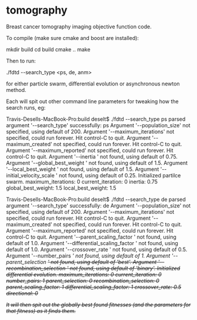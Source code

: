 tomography
==========

Breast cancer tomography imaging objective function code.

To compile (make sure cmake and boost are installed):

mkdir build
cd build
cmake ..
make

Then to run:

./fdtd --search_type <ps, de, anm>

for either particle swarm, differential evolution or asynchronous newton method.

Each will spit out other command line parameters for tweaking how the search runs, eg:

Travis-Desells-MacBook-Pro:build deselt$ ./fdtd --search_type ps
parsed argument '--search_type' successfully: ps
Argument '--population_size' not specified, using default of 200.
Argument '--maximum_iterations' not specified, could run forever. Hit control-C to quit.
Argument '--maximum_created' not specified, could run forever. Hit control-C to quit.
Argument '--maximum_reported' not specified, could run forever. Hit control-C to quit.
Argument '--inertia <F>' not found, using default of 0.75.
Argument '--global_best_weight <F>' not found, using default of 1.5.
Argument '--local_best_weight <F>' not found, using default of 1.5.
Argument '--initial_velocity_scale <F>' not found, using default of 0.25.
Initialized partilce swarm.
    maximum_iterations: 0
    current_iteration:  0
    inertia:            0.75
    global_best_weight: 1.5
    local_best_weight:  1.5

Travis-Desells-MacBook-Pro:build deselt$ ./fdtd --search_type de
parsed argument '--search_type' successfully: de
Argument '--population_size' not specified, using default of 200.
Argument '--maximum_iterations' not specified, could run forever. Hit control-C to quit.
Argument '--maximum_created' not specified, could run forever. Hit control-C to quit.
Argument '--maximum_reported' not specified, could run forever. Hit control-C to quit.
Argument '--parent_scaling_factor <F>' not found, using default of 1.0.
Argument '--differential_scaling_factor <F>' not found, using default of 1.0.
Argument '--crossover_rate <F>' not found, using default of 0.5.
Argument '--number_pairs <I>' not found, using default of 1.
Argument '--parent_selection <S>' not found, using default of 'best'.
Argument '--recombination_selection <S>' not found, using default of 'binary'.
Initialized differential evolution. 
    maximum_iterations:          0
    current_iteration:           0
    number_pairs:                1
    parent_selection:            0
    recombination_selection:     0
    parent_scaling_factor:       1
    differential_scaling_factor: 1
    crossover_rate:              0.5
    directional:                 0


It will then spit out the globally best found fitnesses (and the parameters for that fitness) as it finds them.
